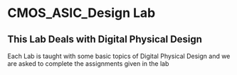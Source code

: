 # CMOS_ASIC_Design Lab

## This Lab Deals with Digital Physical Design 

Each Lab is taught with some basic topics of Digital Physical Design and we are asked to complete the assignments given in the lab 

